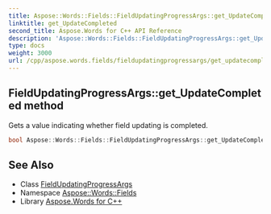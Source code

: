 ```yaml
---
title: Aspose::Words::Fields::FieldUpdatingProgressArgs::get_UpdateCompleted method
linktitle: get_UpdateCompleted
second_title: Aspose.Words for C++ API Reference
description: 'Aspose::Words::Fields::FieldUpdatingProgressArgs::get_UpdateCompleted method. Gets a value indicating whether field updating is completed in C++.'
type: docs
weight: 3000
url: /cpp/aspose.words.fields/fieldupdatingprogressargs/get_updatecompleted/
---
```

## FieldUpdatingProgressArgs::get_UpdateCompleted method


Gets a value indicating whether field updating is completed.

```cpp
bool Aspose::Words::Fields::FieldUpdatingProgressArgs::get_UpdateCompleted() const
```

## See Also

* Class [FieldUpdatingProgressArgs](../)
* Namespace [Aspose::Words::Fields](../../)
* Library [Aspose.Words for C++](../../../)
